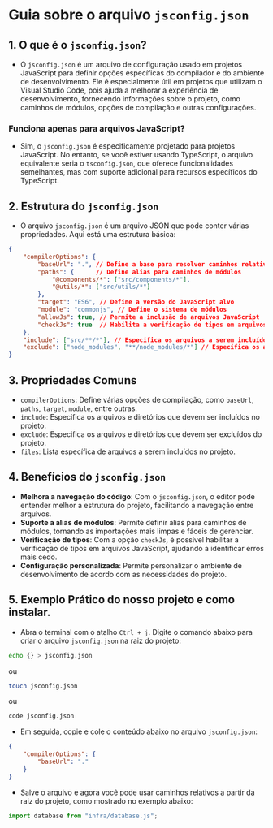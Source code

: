 # Guia sobre o arquivo `jsconfig.json`

## 1. O que é o `jsconfig.json`?

- O `jsconfig.json` é um arquivo de configuração usado em projetos JavaScript para definir opções específicas do compilador e do ambiente de desenvolvimento. Ele é especialmente útil em projetos que utilizam o Visual Studio Code, pois ajuda a melhorar a experiência de desenvolvimento, fornecendo informações sobre o projeto, como caminhos de módulos, opções de compilação e outras configurações.

### Funciona apenas para arquivos JavaScript?

- Sim, o `jsconfig.json` é especificamente projetado para projetos JavaScript. No entanto, se você estiver usando TypeScript, o arquivo equivalente seria o `tsconfig.json`, que oferece funcionalidades semelhantes, mas com suporte adicional para recursos específicos do TypeScript.

## 2. Estrutura do `jsconfig.json`
- O arquivo `jsconfig.json` é um arquivo JSON que pode conter várias propriedades. Aqui está uma estrutura básica:

```json
{
    "compilerOptions": {
        "baseUrl": ".", // Define a base para resolver caminhos relativos
        "paths": {      // Define alias para caminhos de módulos
            "@components/*": ["src/components/*"],
            "@utils/*": ["src/utils/*"]
        },
        "target": "ES6", // Define a versão do JavaScript alvo
        "module": "commonjs", // Define o sistema de módulos
        "allowJs": true, // Permite a inclusão de arquivos JavaScript
        "checkJs": true  // Habilita a verificação de tipos em arquivos JavaScript
    },
    "include": ["src/**/*"], // Especifica os arquivos a serem incluídos no projeto
    "exclude": ["node_modules", "**/node_modules/*"] // Especifica os arquivos a serem excluídos do projeto
}
```

## 3. Propriedades Comuns

- `compilerOptions`: Define várias opções de compilação, como `baseUrl`, `paths`, `target`, `module`, entre outras.
- `include`: Especifica os arquivos e diretórios que devem ser incluídos no projeto.
- `exclude`: Especifica os arquivos e diretórios que devem ser excluídos do projeto.
- `files`: Lista específica de arquivos a serem incluídos no projeto.

## 4. Benefícios do `jsconfig.json`

- **Melhora a navegação do código**: Com o `jsconfig.json`, o editor pode entender melhor a estrutura do projeto, facilitando a navegação entre arquivos.
- **Suporte a alias de módulos**: Permite definir alias para caminhos de módulos, tornando as importações mais limpas e fáceis de gerenciar.
- **Verificação de tipos**: Com a opção `checkJs`, é possível habilitar a verificação de tipos em arquivos JavaScript, ajudando a identificar erros mais cedo.
- **Configuração personalizada**: Permite personalizar o ambiente de desenvolvimento de acordo com as necessidades do projeto.

## 5. Exemplo Prático do nosso projeto e como instalar.

- Abra o terminal com o atalho `Ctrl + j`. Digite o comando abaixo para criar o arquivo `jsconfig.json` na raiz do projeto:

```bash
echo {} > jsconfig.json
```
ou 

```bash
touch jsconfig.json
```
ou 

```bash
code jsconfig.json
```

- Em seguida, copie e cole o conteúdo abaixo no arquivo `jsconfig.json`:

```json
{
    "compilerOptions": {
        "baseUrl": "."
    }
}
```
- Salve o arquivo e agora você pode usar caminhos relativos a partir da raiz do projeto, como mostrado no exemplo abaixo:

```javascript
import database from "infra/database.js";
``` 